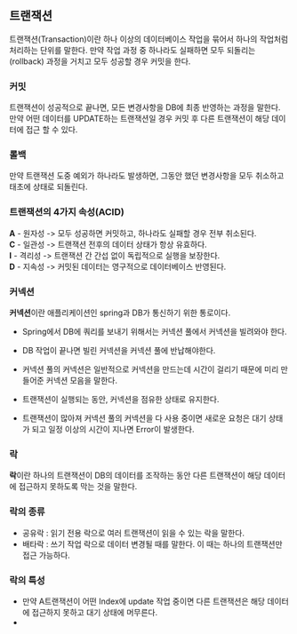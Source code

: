 ## 트랜잭션 

트랜잭션(Transaction)이란 하나 이상의 데이터베이스 작업을 묶어서 하나의 작업처럼 처리하는 단위를 말한다.
만약 작업 과정 중 하나라도 실패하면 모두 되돌리는(rollback) 과정을 거치고 모두 성공할 경우 커밋을 한다.

### **커밋**
트랜잭션이 성공적으로 끝나면, 모든 변경사항을 DB에 최종 반영하는 과정을 말한다.  
만약 어떤 데이터를 UPDATE하는 트랜잭션일 경우 커밋 후 다른 트랜잭션이 해당 데이터에 접근 할 수 있다.

### **롤백**
만약 트랜잭션 도중 예외가 하나라도 발생하면, 그동안 했던 변경사항을 모두 취소하고 태초에 상태로 되돌린다.


### 트랜잭션의 4가지 속성(ACID)
**A** - 원자성 -> 모두 성공하면 커밋하고, 하나라도 실패할 경우 전부 취소된다.  
**C** - 일관성 -> 트랜잭션 전후의 데이터 상태가 항상 유효하다.  
**I** - 격리성 -> 트랜잭션 간 간섭 없이 독립적으로 실행을 보장한다.  
**D** - 지속성 -> 커밋된 데이터는 영구적으로 데이터베이스 반영된다.  

### 커넥션
**커넥션**이란 애플리케이션인 spring과 DB가 통신하기 위한 통로이다.  
- Spring에서 DB에 쿼리를 보내기 위해서는 커넥션 풀에서 커넥션을 빌려와야 한다.  
- DB 작업이 끝나면 빌린 커넥션을 커넥션 풀에 반납해야한다.
- 커넥션 풀의 커넥션은 일반적으로 커넥션을 만드는데 시간이 걸리기 때문에 미리 만들어준 커넥션 모음을 말한다.
    
- 트랜잭션이 실행되는 동안, 커넥션을 점유한 상태로 유지한다.
- 트랜잭션이 많아져 커넥션 풀의 커넥션을 다 사용 중이면 새로운 요청은 대기 상태가 되고 일정 이상의 시간이 지나면 Error이 발생한다.

### 락
**락**이란 하나의 트랜잭션이 DB의 데이터를 조작하는 동안 다른 트랜잭션이 해당 데이터에 접근하지 못하도록 막는 것을 말한다.  

### 락의 종류
- 공유락 : 읽기 전용 락으로 여러 트랜잭션이 읽을 수 있는 락을 말한다.
- 배타락 : 쓰기 작업 락으로 데이터 변경될 때를 말한다. 이 때는 하나의 트랜잭션만 접근 가능하다.

### 락의 특성
- 만약 A트랜잭션이 어떤 Index에 update 작업 중이면 다른 트랜잭션은 해당 데이터에 접근하지 못하고 대기 상태에 머무른다.
- 

